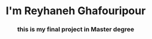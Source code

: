 <h1 align="center"> I'm Reyhaneh Ghafouripour</h1>
	
<h3 align="center">this is my final project in Master degree </h3>


